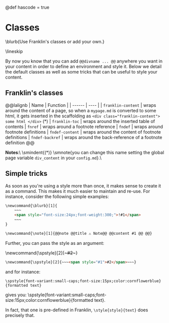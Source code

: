 <!--
reviewed: 22/12/19
-->

@def hascode = true

# Classes

\blurb{Use Franklin's classes or add your own.}

\lineskip

By now you know that you can add `@@divname ... @@` anywhere you want in your content in order to define an environment and style it.
Below we detail the default classes as well as some tricks that can be useful to style  your content.

## Franklin's classes

@@lalignb
| Name | Function |
| ------ | ---- |
| `franklin-content` | wraps around the content of a page, so when a `mypage.md` is converted to some html, it gets inserted in the scaffolding as `<div class="franklin-content"> some html </div>` (\*)
| `franklin-toc` | wraps around the inserted table of contents
| `fnref` | wraps around a footnote reference
| `fndef` | wraps around footnote definitions
| `fndef-content` | wraps around the content of footnote definitions
| `fndef-backref` | wraps around the back-reference of a footnote definition
@@

**Notes**:\\
\smindent{(\*)} \smnote{you can change this name setting the global page variable `div_content` in your `config.md`}.\\

## Simple tricks

As soon as you're using a style more than once, it makes sense to create it as a command.
This makes it much easier to maintain and re-use.
For instance, consider the following simple examples:

```html
\newcommand{\blurb}[1]{
    ~~~
    <span style="font-size:24px;font-weight:300;">!#1</span>
    ~~~
}
```

```html
\newcommand{\note}[1]{@@note @@title ⚠ Note@@ @@content #1 @@ @@}
```

Further, you can pass the style as an argument:

\newcommand{\spstyle}[2]{~~~<span style="#1">#2</span>~~~}

```html
\newcommand{\spstyle}[2]{~~~<span style="#1">#2</span>~~~}
```

and for instance:

```plaintext
\spstyle{font-variant:small-caps;font-size:15px;color:cornflowerblue}{formatted text}
```

gives you: \spstyle{font-variant:small-caps;font-size:15px;color:cornflowerblue}{formatted text}.

In fact, that one is pre-defined in Franklin, `\style{style}{text}` does precisely that.
